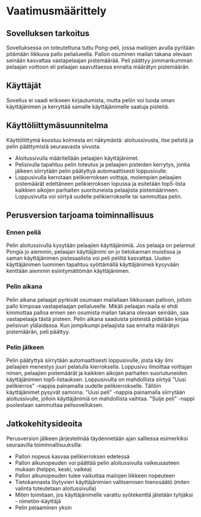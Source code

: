 # Vaatimusmäärittely

## Sovelluksen tarkoitus

Sovelluksessa on toteutettuna tuttu Pong-peli, jossa mailojen avulla pyritään pitämään liikkuva pallo pelialueella. Pallon osuminen mailan takana olevaan seinään kasvattaa vastapelaajan pistemäärää. Peli päättyy jommankumman pelaajan voittoon eli pelaajan saavuttaessa ennalta määrätyn pistemäärän.

## Käyttäjät

Sovellus ei vaadi erikseen kirjautumista, mutta peliin voi luoda oman käyttäjänimen ja kerryttää samalle käyttäjänimelle saatuja pisteitä.

## Käyttöliittymäsuunnitelma

Käyttöliittymä koostuu kolmesta eri näkymästä: aloitussivusta, itse pelistä ja pelin päättymistä seuraavasta sivusta. 

* Aloitussivulla määritellään pelaajien käyttäjänimet. 
* Pelisivulla tapahtuu pelin toteutus ja pelaajien pisteiden kerrytys, jonka jälkeen siirrytään pelin päätyttyä automaattisesti loppusivulle. 
* Loppusivulla kerrotaan pelikierroksen voittaja, molempien pelaajien pistemäärät edeltäneen pelikierroksen lopussa ja esitetään top5-lista kaikkien aikojen parhaiten suorituneista pelaajista pistemäärineen. Loppusivulta voi siirtyä uudelle pelikierrokselle tai sammuttaa pelin.

## Perusversion tarjoama toiminnallisuus

### Ennen peliä

Pelin aloitussivulla kysytään pelaajien käyttäjänimiä. Jos pelaaja on pelannut Pongia jo aiemmin, pelaajan käyttäjänimi on jo tietokannan muistissa ja saman käyttäjänimen pistesaalista voi peli peliltä kasvattaa. Uuden käyttäjänimen luominen tapahtuu syöttämällä käyttäjänimeä kysyvään kenttään aiemmin esiintymättömän käyttäjänimen.

### Pelin aikana

Pelin aikana pelaajat pyrkivät osumaan mailallaan liikkuvaan palloon, jolloin pallo kimpoaa vastapelaajan pelialueelle. Mikäli pelaajan maila ei ehdi kimmottaa palloa ennen sen osumista mailan takana olevaan seinään, saa vastapelaaja tästä pisteen. Pelin aikana saaduista pisteistä pidetään kirjaa pelisivun ylälaidassa. Kun jompikumpi pelaajista saa ennalta määrätyn pistemäärän, peli päättyy.

### Pelin jälkeen

Pelin päätyttyä siirrytään automaattisesti loppusivulle, josta käy ilmi pelaajien menestys juuri pelatulla kierroksella. Loppusivu ilmoittaa voittajan nimen, pelaajien pistemäärät ja kaikkien aikojen parhaiten suoriutuneiden käyttäjänimien top5-listauksen. Loppusivulta on mahdollista siirtyä "Uusi pelikierros" -nappia painamalla uudelle pelikierrokselle. Tällöin käyttäjänimet pysyvät samoina. "Uusi peli" -nappia painamalla siirrytään aloitussivulle, jolloin käyttäjänimiä on mahdollista vaihtaa. "Sulje peli" -nappi puolestaan sammuttaa pelisovelluksen.

## Jatkokehitysideoita

Perusversion jälkeen järjestelmää täydennetään ajan salliessa esimerkiksi seuraavilla toiminnallisuuksilla:

* Pallon nopeus kasvaa pelikierroksen edetessä
* Pallon alkunopeuden voi päättää pelin aloitussivulla vaikeusasteen mukaan (helppo, keski, vaikea)
* Pallon alkunopeuden tulee vaikuttaa mailojen liikkeen nopeuteen
* Tietokannasta löytyvien käyttäjänimien valitsemisen hienosäätö (miten valinta toteutetaan aloitussivulla)
* Miten toimitaan, jos käyttäjänimelle varattu syötekenttä jätetään tyhjäksi - nimetön-käyttäjä
* Pelin pelaaminen yksin
